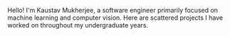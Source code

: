 Hello! I'm Kaustav Mukherjee, a software engineer primarily focused on machine learning and computer vision. Here are scattered projects I have worked on throughout my undergraduate years.
